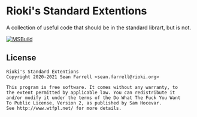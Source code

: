 
# Rioki's Standard Extentions

A collection of useful code that should be in the standard librart, but is not.

[![MSBuild](https://github.com/rioki/stdex/actions/workflows/msbuild.yml/badge.svg?branch=master)](https://github.com/rioki/stdex/actions/workflows/msbuild.yml)

## License

    Rioki's Standard Extentions
    Copyright 2020-2021 Sean Farrell <sean.farrell@rioki.org>
    
    This program is free software. It comes without any warranty, to
    the extent permitted by applicable law. You can redistribute it
    and/or modify it under the terms of the Do What The Fuck You Want
    To Public License, Version 2, as published by Sam Hocevar.
    See http://www.wtfpl.net/ for more details.
